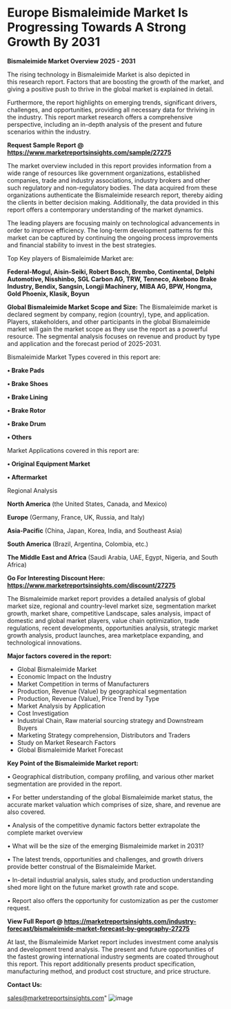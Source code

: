 # Europe Bismaleimide Market Is Progressing Towards A Strong Growth By 2031

<Strong> Bismaleimide Market Overview 2025 - 2031</strong>

The rising technology in Bismaleimide Market is also depicted in this research report. Factors that are boosting the growth of the market, and giving a positive push to thrive in the global market is explained in detail.

Furthermore, the report highlights on emerging trends, significant drivers, challenges, and opportunities, providing all necessary data for thriving in the industry. This report market research offers a comprehensive perspective, including an in-depth analysis of the present and future scenarios within the industry.

<strong>Request Sample Report @ <a href=https://www.marketreportsinsights.com/sample/27275>https://www.marketreportsinsights.com/sample/27275</a></strong>

The market overview included in this report provides information from a wide range of resources like government organizations, established companies, trade and industry associations, industry brokers and other such regulatory and non-regulatory bodies. The data acquired from these organizations authenticate the Bismaleimide research report, thereby aiding the clients in better decision making. Additionally, the data provided in this report offers a contemporary understanding of the market dynamics.

The leading players are focusing mainly on technological advancements in order to improve efficiency. The long-term development patterns for this market can be captured by continuing the ongoing process improvements and financial stability to invest in the best strategies.

Top Key players of Bismaleimide Market are:

<strong>Federal-Mogul, Aisin-Seiki, Robert Bosch, Brembo, Continental, Delphi Automotive, Nisshinbo, SGL Carbon AG, TRW, Tenneco, Akebono Brake Industry, Bendix, Sangsin, Longji Machinery, MIBA AG, BPW, Hongma, Gold Phoenix, Klasik, Boyun</strong>

<strong><b>Global Bismaleimide Market Scope and Size:</b></strong>
The Bismaleimide market is declared segment by company, region (country), type, and application. Players, stakeholders, and other participants in the global Bismaleimide market will gain the market scope as they use the report as a powerful resource. The segmental analysis focuses on revenue and product by type and application and the forecast period of 2025-2031.

Bismaleimide Market Types covered in this report are:

<strong>• Brake Pads

• Brake Shoes

• Brake Lining

• Brake Rotor

• Brake Drum

• Others</strong>

Market Applications covered in this report are:

<strong>• Original Equipment Market

• Aftermarket</strong> 

Regional Analysis

<strong>North America</strong> (the United States, Canada, and Mexico)

<strong>Europe</strong> (Germany, France, UK, Russia, and Italy)

<strong>Asia-Pacific</strong> (China, Japan, Korea, India, and Southeast Asia)

<strong>South America</strong> (Brazil, Argentina, Colombia, etc.)

<strong>The Middle East and Africa</strong> (Saudi Arabia, UAE, Egypt, Nigeria, and South Africa)

<strong>Go For Interesting Discount Here: <a href=https://www.marketreportsinsights.com/discount/27275>https://www.marketreportsinsights.com/discount/27275</a></strong>

The Bismaleimide market report provides a detailed analysis of global market size, regional and country-level market size, segmentation market growth, market share, competitive Landscape, sales analysis, impact of domestic and global market players, value chain optimization, trade regulations, recent developments, opportunities analysis, strategic market growth analysis, product launches, area marketplace expanding, and technological innovations.

<strong><b>Major factors covered in the report:</b></strong>
<ul>
  <li>Global Bismaleimide Market </li>
  <li>Economic Impact on the Industry</li>
  <li>Market Competition in terms of Manufacturers</li>
  <li>Production, Revenue (Value) by geographical segmentation</li>
  <li>Production, Revenue (Value), Price Trend by Type</li>
  <li>Market Analysis by Application</li>
  <li>Cost Investigation</li>
  <li>Industrial Chain, Raw material sourcing strategy and Downstream Buyers</li>
  <li>Marketing Strategy comprehension, Distributors and Traders</li>
  <li>Study on Market Research Factors</li>
  <li>Global Bismaleimide Market Forecast</li>
</ul>

<strong><b>Key Point of the Bismaleimide Market report:</b></strong>

• Geographical distribution, company profiling, and various other market segmentation are provided in the report.

• For better understanding of the global Bismaleimide market status, the accurate market valuation which comprises of size, share, and revenue are also covered.

• Analysis of the competitive dynamic factors better extrapolate the complete market overview

• What will be the size of the emerging Bismaleimide market in 2031?

• The latest trends, opportunities and challenges, and growth drivers provide better construal of the Bismaleimide Market.

• In-detail industrial analysis, sales study, and production understanding shed more light on the future market growth rate and scope.

• Report also offers the opportunity for customization as per the customer request.

<strong><b>View Full Report @ <a href=https://marketreportsinsights.com/industry-forecast/bismaleimide-market-forecast-by-geography-27275>https://marketreportsinsights.com/industry-forecast/bismaleimide-market-forecast-by-geography-27275</a></b></strong>


At last, the Bismaleimide Market report includes investment come analysis and development trend analysis. The present and future opportunities of the fastest growing international industry segments are coated throughout this report. This report additionally presents product specification, manufacturing method, and product cost structure, and price structure.

<strong>Contact Us:</strong>

sales@marketreportsinsights.com"
![image](https://github.com/user-attachments/assets/b869c2f5-55fa-4d44-a84c-3840a9356a90)
